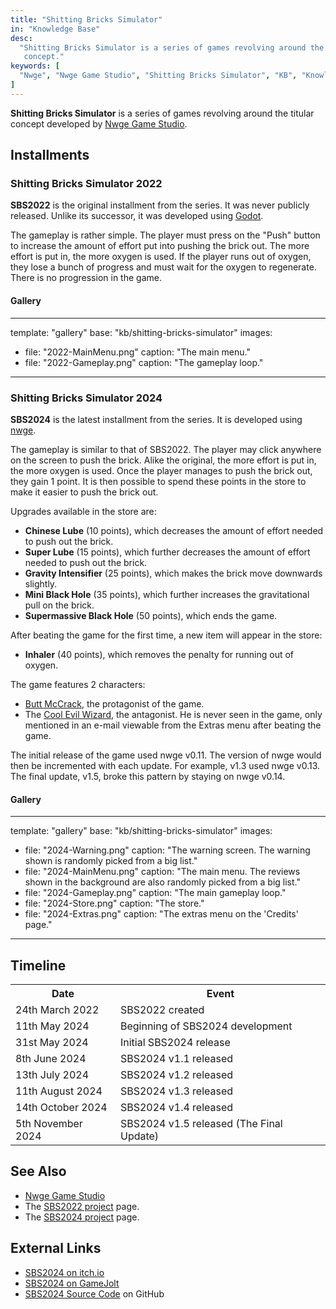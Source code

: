 ```yaml
---
title: "Shitting Bricks Simulator"
in: "Knowledge Base"
desc:
  "Shitting Bricks Simulator is a series of games revolving around the titular
   concept."
keywords: [
  "Nwge", "Nwge Game Studio", "Shitting Bricks Simulator", "KB", "Knowledge Base"
]
---
```


**Shitting Bricks Simulator** is a series of games revolving around the
titular concept developed by [Nwge Game Studio].

## Installments

### Shitting Bricks Simulator 2022

**SBS2022** is the original installment from the series. It was never publicly
released. Unlike its successor, it was developed using [Godot].

The gameplay is rather simple. The player must press on the "Push" button to
increase the amount of effort put into pushing the brick out. The more effort is
put in, the more oxygen is used. If the player runs out of oxygen, they lose a
bunch of progress and must wait for the oxygen to regenerate. There is no
progression in the game.

#### Gallery

---
template: "gallery"
base: "kb/shitting-bricks-simulator"
images:
  - file: "2022-MainMenu.png"
    caption: "The main menu."
  - file: "2022-Gameplay.png"
    caption: "The gameplay loop."
---

### Shitting Bricks Simulator 2024

**SBS2024** is the latest installment from the series. It is developed using
[nwge].

The gameplay is similar to that of SBS2022. The player may click anywhere on the
screen to push the brick. Alike the original, the more effort is put in, the
more oxygen is used. Once the player manages to push the brick out, they gain 1
point. It is then possible to spend these points in the store to make it easier
to push the brick out.

Upgrades available in the store are:

* **Chinese Lube** (10 points), which decreases the amount of effort needed to
  push out the brick.
* **Super Lube** (15 points), which further decreases the amount of effort
  needed to push out the brick.
* **Gravity Intensifier** (25 points), which makes the brick move downwards
  slightly.
* **Mini Black Hole** (35 points), which further increases the gravitational
  pull on the brick.
* **Supermassive Black Hole** (50 points), which ends the game.

After beating the game for the first time, a new item will appear in the store:

* **Inhaler** (40 points), which removes the penalty for running out of oxygen.

The game features 2 characters:

* [Butt McCrack], the protagonist of the game.
* The [Cool Evil Wizard], the antagonist. He is never seen in the game, only
  mentioned in an e-mail viewable from the Extras menu after beating the game.

The initial release of the game used nwge v0.11. The version of nwge would then
be incremented with each update. For example, v1.3 used nwge v0.13. The final
update, v1.5, broke this pattern by staying on nwge v0.14.

#### Gallery

---
template: "gallery"
base: "kb/shitting-bricks-simulator"
images:
  - file: "2024-Warning.png"
    caption: "The warning screen. The warning shown is randomly picked from a
    big list."
  - file: "2024-MainMenu.png"
    caption: "The main menu. The reviews shown in the background are also
    randomly picked from a big list."
  - file: "2024-Gameplay.png"
    caption: "The main gameplay loop."
  - file: "2024-Store.png"
    caption: "The store."
  - file: "2024-Extras.png"
    caption: "The extras menu on the 'Credits' page."
---

## Timeline

<table>
<tr>
  <th>Date</th> <th>Event</th>
</tr>
<tr>
  <td>24th March 2022</td> <td>SBS2022 created</td>
</tr>
<tr>
  <td>11th May 2024</td> <td>Beginning of SBS2024 development</td>
</tr>
<tr>
  <td>31st May 2024</td> <td>Initial SBS2024 release</td>
</tr>
<tr>
  <td>8th June 2024</td> <td>SBS2024 v1.1 released</td>
</tr>
<tr>
  <td>13th July 2024</td> <td>SBS2024 v1.2 released</td>
</tr>
<tr>
  <td>11th August 2024</td> <td>SBS2024 v1.3 released</td>
</tr>
<tr>
  <td>14th October 2024</td> <td>SBS2024 v1.4 released</td>
</tr>
<tr>
  <td>5th November 2024</td> <td>SBS2024 v1.5 released (The Final Update)</td>
</tr>
</table>

## See Also

* [Nwge Game Studio]
* The [SBS2022 project] page.
* The [SBS2024 project] page.

## External Links

* [SBS2024 on itch.io](https://qeaml.itch.io/sbs2024)
* [SBS2024 on GameJolt](https://gamejolt.com/games/sbs2024/918106)
* [SBS2024 Source Code](https://github.com/nwge-games/sbs2024) on GitHub

[Nwge Game Studio]: /kb/nwge-game-studio
[Godot]: https://godotengine.org/
[nwge]: /projects/nwge
[SBS2022 project]: /projects/sbs2022
[SBS2024 project]: /projects/sbs2024
[Butt McCrack]: /characters/ButtMcCrack
[Cool Evil Wizard]: /characters/CoolEvilWizard
